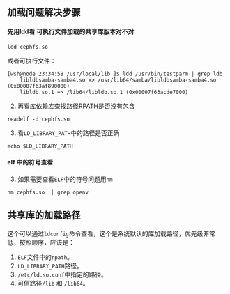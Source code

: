 ## 加载问题解决步骤

#### 先用ldd看 可执行文件加载的共享库版本对不对
```
ldd cephfs.so
```
或者可执行文件：
```
[wsh@node 23:34:58 /usr/local/lib ]$ ldd /usr/bin/testparm | grep ldb
    libldbsamba-samba4.so => /usr/lib64/samba/libldbsamba-samba4.so (0x00007f63af890000)
    libldb.so.1 => /lib64/libldb.so.1 (0x00007f63acde7000)
```

2. 再看库依赖库查找路径RPATH是否没有包含
```
readelf -d cephfs.so
```

3. 看`LD_LIBRARY_PATH`中的路径是否正确
```
echo $LD_LIBRARY_PATH
```

#### elf 中的符号查看

3. 如果需要查看`ELF`中的符号问题用`nm`
```
nm cephfs.so  | grep openv
```

## 共享库的加载路径
这个可以通过`ldconfig`命令查看，这个是系统默认的库加载路径，优先级非常低，按照顺序，应该是：
1. `ELF`文件中的`rpath`。
1. `LD_LIBRARY_PATH`路径。
1. `/etc/ld.so.conf`中指定的路径。
1. 可信路径`/lib` 和 `/lib64`。
